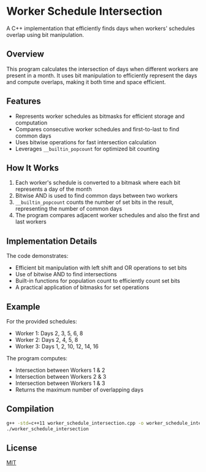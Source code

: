 # Worker Schedule Intersection

A C++ implementation that efficiently finds days when workers' schedules overlap using bit manipulation.

## Overview

This program calculates the intersection of days when different workers are present in a month. 
It uses bit manipulation to efficiently represent the days and compute overlaps, making it both time and space efficient.

## Features

- Represents worker schedules as bitmasks for efficient storage and computation
- Compares consecutive worker schedules and first-to-last to find common days
- Uses bitwise operations for fast intersection calculation
- Leverages `__builtin_popcount` for optimized bit counting

## How It Works

1. Each worker's schedule is converted to a bitmask where each bit represents a day of the month
2. Bitwise AND is used to find common days between two workers
3. `__builtin_popcount` counts the number of set bits in the result, representing the number of common days
4. The program compares adjacent worker schedules and also the first and last workers

## Implementation Details

The code demonstrates:
- Efficient bit manipulation with left shift and OR operations to set bits
- Use of bitwise AND to find intersections
- Built-in functions for population count to efficiently count set bits
- A practical application of bitmasks for set operations

## Example

For the provided schedules:
- Worker 1: Days 2, 3, 5, 6, 8
- Worker 2: Days 2, 4, 5, 8
- Worker 3: Days 1, 2, 10, 12, 14, 16

The program computes:
- Intersection between Workers 1 & 2
- Intersection between Workers 2 & 3
- Intersection between Workers 1 & 3
- Returns the maximum number of overlapping days

## Compilation

```bash
g++ -std=c++11 worker_schedule_intersection.cpp -o worker_schedule_intersection
./worker_schedule_intersection
```

## License

[MIT](https://github.com/rudxkush/WorkerScheduleIntersection/blob/main/LICENSE)
